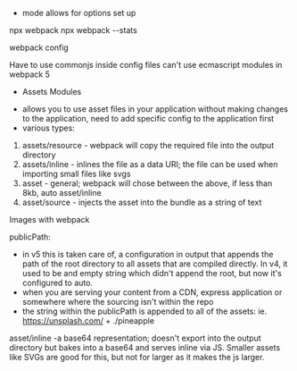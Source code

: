 - mode allows for options set up

npx webpack
npx webpack --stats

webpack config

Have to use commonjs inside config files can't use ecmascript modules in webpack 5

- Assets Modules

* allows you to use asset files in your application without making changes to the application, need to add specific config to the application first
* various types:

1. assets/resource - webpack will copy the required file into the output directory
2. assets/inline - inlines the file as a data URI; the file can be used when importing small files like svgs
3. asset - general; webpack will chose between the above, if less than 8kb, auto asset/inline
4. asset/source - injects the asset into the bundle as a string of text

Images with webpack

publicPath:

- in v5 this is taken care of, a configuration in output that appends the path of the root directory to all assets that are compiled directly. In v4, it used to be and empty string which didn't append the root, but now it's configured to auto.
- when you are serving your content from a CDN, express application or somewhere where the sourcing isn't within the repo
- the string within the publicPath is appended to all of the assets: ie. https://unsplash.com/ + ./pineapple

asset/inline
-a base64 representation; doesn't export into the output directory but bakes into a base64 and serves inline via JS. Smaller assets like SVGs are good for this, but not for larger as it makes the js larger.
